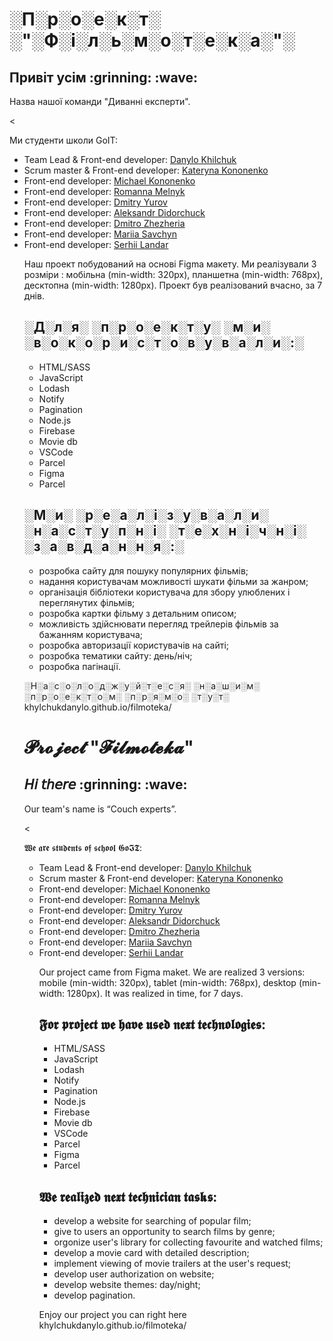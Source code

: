 <h1>░П░р░о░е░к░т░ ░"░Ф░і░л░ь░м░о░т░е░к░а░"░</h1>
<h2> Привіт усім :grinning: :wave:</h2>
<p> Назва нашої команди "Диванні експерти".</p>
<
<p>Ми студенти школи GoIT:</p>
<ul>
<li>Team Lead & Front-end developer: <a href="https://github.com/KhylchukDanylo" >Danylo Khilchuk</a></li>
<li>Scrum master & Front-end developer: <a href="https://github.com/EkaterinaKononenko"> Kateryna Kononenko</a></li>
<li>Front-end developer: <a href="https://github.com/MichaelKononenko"> Michael Kononenko</a></li>
<li>Front-end developer: <a href="https://github.com/RomannaLG1" >Romanna Melnyk</a></li>
<li>Front-end developer: <a href="https://github.com/yurov-37" >Dmitry Yurov</a></li>
<li>Front-end developer: <a href="https://github.com/DidorchukAlexandr" >Aleksandr Didorchuck</a></li>
<li>Front-end developer: <a href="https://github.com/Dmitruhub" >Dmitro Zhezheria</a></li>
<li>Front-end developer: <a href="https://github.com/S-Mariia" >Mariia Savchyn</a></li>
<li>Front-end developer: <a href="https://github.com/Landar-S" >Serhii Landar</a></li>

<p>Наш проект побудований на основі Figma макету. Ми реалізували 3 розміри : мобільна (min-width: 320px), планшетна (min-width: 768px), десктопна (min-width: 1280px). Проект був реалізований вчасно, за 7 днів.</p>

<h2>░Д░л░я░ ░п░р░о░е░к░т░у░ ░м░и░ ░в░о░к░о░р░и░с░т░о░в░у░в░а░л░и░:░</h2>
<ul>
<li>HTML/SASS</li>
<li>JavaScript</li>
<li>Lodash</li>
<li>Notify</li>
<li>Pagination</li>
<li>Node.js</li>
<li>Firebase</li>
<li>Movie db</li>
<li>VSCode</li>
<li>Parcel</li>
<li>Figma</li>
<li>Parcel</li>
</ul>

<h2>░М░и░ ░р░е░а░л░і░з░у░в░а░л░и░ ░н░а░с░т░у░п░н░і░ ░т░е░х░н░і░ч░н░і░ ░з░а░в░д░а░н░н░я░:░</h2>
<ul>
<li>розробка сайту для пошуку популярних фільмів;</li>
<li>надання користувачам можливості шукати фільми за жанром;</li>
<li>організація бібліотеки користувача для збору улюблених і переглянутих фільмів;</li>
<li>розробка картки фільму з детальним описом;</li>
<li>можливість здійснювати перегляд трейлерів фільмів за бажанням користувача;</li>
<li>розробка авторизації користувачів на сайті;</li>
<li>розробка тематики сайту: день/ніч;</li>
<li>розробка пагінації.</li>
</ul>
<p>░Н░а░с░о░л░о░д░ж░у░й░т░е░с░я░ ░н░а░ш░и░м░ ░п░р░о░е░к░т░о░м░ ░п░р░я░м░о░ ░т░у░т░ khylchukdanylo.github.io/filmoteka/</p>

<h1>𝓟𝓻𝓸𝓳𝓮𝓬𝓽 "𝓕𝓲𝓵𝓶𝓸𝓽𝓮𝓴𝓪"</h1>
<h2> 𝘏𝘪 𝘵𝘩𝘦𝘳𝘦 :grinning: :wave:</h2> 
<p> Our team's name is “Сouch experts”.</p>
<
<p>𝖂𝖊 𝖆𝖗𝖊 𝖘𝖙𝖚𝖉𝖊𝖓𝖙𝖘 𝖔𝖋 𝖘𝖈𝖍𝖔𝖔𝖑 𝕲𝖔𝕴𝕿:</p>
<ul>
<li>Team Lead & Front-end developer: <a href="https://github.com/KhylchukDanylo" >Danylo Khilchuk</a></li>
<li>Scrum master & Front-end developer: <a href="https://github.com/EkaterinaKononenko"> Kateryna Kononenko</a></li>
<li>Front-end developer: <a href="https://github.com/MichaelKononenko"> Michael Kononenko</a></li>
<li>Front-end developer: <a href="https://github.com/RomannaLG1" >Romanna Melnyk</a></li>
<li>Front-end developer: <a href="https://github.com/yurov-37" >Dmitry Yurov</a></li>
<li>Front-end developer: <a href="https://github.com/DidorchukAlexandr" >Aleksandr Didorchuck</a></li>
<li>Front-end developer: <a href="https://github.com/Dmitruhub" >Dmitro Zhezheria</a></li>
<li>Front-end developer: <a href="https://github.com/S-Mariia" >Mariia Savchyn</a></li>
<li>Front-end developer: <a href="https://github.com/Landar-S" >Serhii Landar</a></li>

<p>Our project came from Figma maket. We are realized 3 versions: mobile (min-width: 320px), tablet (min-width: 768px), desktop (min-width: 1280px). It was realized in time, for 7 days.</p>

<h2>𝕱𝖔𝖗 𝖕𝖗𝖔𝖏𝖊𝖈𝖙 𝖜𝖊 𝖍𝖆𝖛𝖊 𝖚𝖘𝖊𝖉 𝖓𝖊𝖝𝖙 𝖙𝖊𝖈𝖍𝖓𝖔𝖑𝖔𝖌𝖎𝖊𝖘:</h2>
<ul>
<li>HTML/SASS</li>
<li>JavaScript</li>
<li>Lodash</li>
<li>Notify</li>
<li>Pagination</li>
<li>Node.js</li>
<li>Firebase</li>
<li>Movie db</li>
<li>VSCode</li>
<li>Parcel</li>
<li>Figma</li>
<li>Parcel</li>
</ul>

<h2>𝖂𝖊 𝖗𝖊𝖆𝖑𝖎𝖟𝖊𝖉 𝖓𝖊𝖝𝖙 𝖙𝖊𝖈𝖍𝖓𝖎𝖈𝖎𝖆𝖓 𝖙𝖆𝖘𝖐𝖘:</h2>
<ul>
<li>develop a website for searching of popular film;</li>
<li>give to users an opportunity to search films by genre;</li>
<li>orgonize user's library for collecting favourite and watched films;</li>
<li>develop a movie card with detailed description;</li>
<li>implement viewing of movie trailers at the user's request;</li>
<li>develop user authorization on website;</li>
<li>develop website themes: day/night;</li>
<li>develop pagination.</li>
</ul>
<p>
Enjoy our project you can right here khylchukdanylo.github.io/filmoteka/</p>
